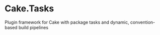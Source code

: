 # Cake.Tasks
Plugin framework for Cake with package tasks and dynamic, convention-based build pipelines
